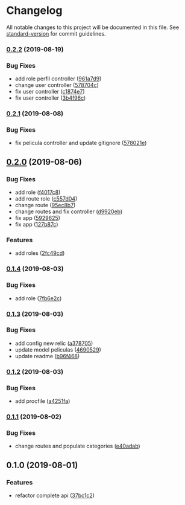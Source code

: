 # Changelog

All notable changes to this project will be documented in this file. See [standard-version](https://github.com/conventional-changelog/standard-version) for commit guidelines.

### [0.2.2](https://github.com/Beor18/jwt-login/compare/v0.2.1...v0.2.2) (2019-08-19)


### Bug Fixes

* add role perfil controller ([961a7d9](https://github.com/Beor18/jwt-login/commit/961a7d9))
* change user controller ([578704c](https://github.com/Beor18/jwt-login/commit/578704c))
* fix user controller ([c1874e7](https://github.com/Beor18/jwt-login/commit/c1874e7))
* fix user controller ([3b4f96c](https://github.com/Beor18/jwt-login/commit/3b4f96c))



### [0.2.1](https://github.com/Beor18/jwt-login/compare/v0.2.0...v0.2.1) (2019-08-08)


### Bug Fixes

* fix pelicula controller and update gitignore ([578021e](https://github.com/Beor18/jwt-login/commit/578021e))



## [0.2.0](https://github.com/Beor18/jwt-login/compare/v0.1.4...v0.2.0) (2019-08-06)


### Bug Fixes

* add role ([f4017c8](https://github.com/Beor18/jwt-login/commit/f4017c8))
* add route role ([c557d04](https://github.com/Beor18/jwt-login/commit/c557d04))
* change route ([95ec8b7](https://github.com/Beor18/jwt-login/commit/95ec8b7))
* change routes and fix controller ([d9920eb](https://github.com/Beor18/jwt-login/commit/d9920eb))
* fix app ([5929625](https://github.com/Beor18/jwt-login/commit/5929625))
* fix app ([127b87c](https://github.com/Beor18/jwt-login/commit/127b87c))


### Features

* add roles ([2fc49cd](https://github.com/Beor18/jwt-login/commit/2fc49cd))



### [0.1.4](https://github.com/Beor18/jwt-login/compare/v0.1.3...v0.1.4) (2019-08-03)


### Bug Fixes

* add role ([7fb6e2c](https://github.com/Beor18/jwt-login/commit/7fb6e2c))



### [0.1.3](https://github.com/Beor18/jwt-login/compare/v0.1.2...v0.1.3) (2019-08-03)


### Bug Fixes

* add config new relic ([a378705](https://github.com/Beor18/jwt-login/commit/a378705))
* update model peliculas ([4690529](https://github.com/Beor18/jwt-login/commit/4690529))
* update readme ([b96f468](https://github.com/Beor18/jwt-login/commit/b96f468))



### [0.1.2](https://github.com/Beor18/jwt-login/compare/v0.1.1...v0.1.2) (2019-08-03)


### Bug Fixes

* add procfile ([a4251fa](https://github.com/Beor18/jwt-login/commit/a4251fa))



### [0.1.1](https://github.com/Beor18/jwt-login/compare/v0.1.0...v0.1.1) (2019-08-02)


### Bug Fixes

* change routes and populate categories ([e40adab](https://github.com/Beor18/jwt-login/commit/e40adab))



## 0.1.0 (2019-08-01)


### Features

* refactor complete api ([37bc1c2](https://github.com/Beor18/jwt-login/commit/37bc1c2))
